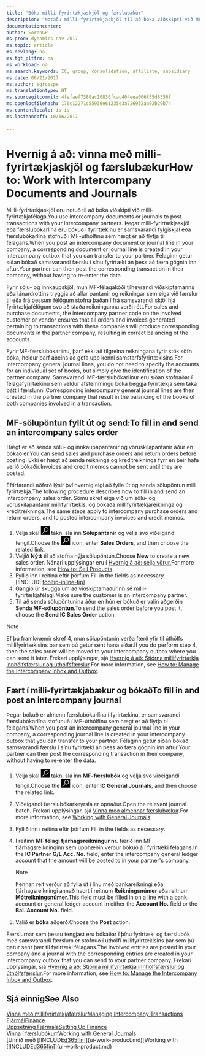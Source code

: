 ```yaml
---
title: "Bóka milli-fyrirtækjaskjöl og færslubækur"
description: "Notaðu milli-fyrirtækjaskjöl til að bóka viðskipti við MF-félaga."
documentationcenter: 
author: SorenGP
ms.prod: dynamics-nav-2017
ms.topic: article
ms.devlang: na
ms.tgt_pltfrm: na
ms.workload: na
ms.search.keywords: IC, group, consolidation, affiliate, subsidiary
ms.date: 06/21/2017
ms.author: sgroespe
ms.translationtype: HT
ms.sourcegitcommit: 4fefaef7380ac10836fcac404eea006f55d8556f
ms.openlocfilehash: 176c12271c55936e61235e3a726932aa02b29b74
ms.contentlocale: is-is
ms.lasthandoff: 10/16/2017

---
```

# <a name="how-to-work-with-intercompany-documents-and-journals"></a><span data-ttu-id="473ba-103">Hvernig á að: vinna með milli-fyrirtækjaskjöl og færslubækur</span><span class="sxs-lookup"><span data-stu-id="473ba-103">How to: Work with Intercompany Documents and Journals</span></span>
<span data-ttu-id="473ba-104">Milli-fyrirtækjaskjöl eru notuð til að bóka viðskipti við milli-fyrirtækjafélaga.</span><span class="sxs-lookup"><span data-stu-id="473ba-104">You use intercompany documents or journals to post transactions with your intercompany partners.</span></span> <span data-ttu-id="473ba-105">Þegar milli-fyrirtækjaskjöl eða færslubókarlína eru bókuð í fyrirtækinu er samsvarandi fylgiskjal eða færslubókarlína stofnuð í MF-úthólfinu sem hægt er að flytja til félagans.</span><span class="sxs-lookup"><span data-stu-id="473ba-105">When you post an intercompany document or journal line in your company, a corresponding document or journal line is created in your intercompany outbox that you can transfer to your partner.</span></span> <span data-ttu-id="473ba-106">Félaginn getur síðan bókað samsvarandi færslu í sínu fyrirtæki án þess að færa gögnin inn aftur.</span><span class="sxs-lookup"><span data-stu-id="473ba-106">Your partner can then post the corresponding transaction in their company, without having to re-enter the data.</span></span>

<span data-ttu-id="473ba-107">Fyrir sölu- og innkaupskjöl, mun MF-félagakóði tilheyrandi viðskiptamanns eða lánardrottins tryggja að allar pantanir og reikningar sem eiga við færslur til eða frá þessum félögum stofna þaðan í frá samsvarandi skjöl hjá fyrirtækjafélögum svo að staða reikninganna verði rétt.</span><span class="sxs-lookup"><span data-stu-id="473ba-107">For sales and purchase documents, the intercompany partner code on the involved customer or vendor ensures that all orders and invoices generated pertaining to transactions with these companies will produce corresponding documents in the partner company, resulting in correct balancing of the accounts.</span></span>

<span data-ttu-id="473ba-108">Fyrir MF-færslubókarlínu, þarf ekki að tilgreina reikningana fyrir stök söfn bóka, heldur þarf aðeins að gefa upp kenni samstarfsfyrirtækisins.</span><span class="sxs-lookup"><span data-stu-id="473ba-108">For intercompany general journal lines, you do not need to specify the accounts for an individual set of books, but simply give the identification of the partner company.</span></span> <span data-ttu-id="473ba-109">Samsvarandi MF-færslubókarlínur eru síðan stofnaðar í félagafyrirtækinu sem veldur afstemmingu bóka beggja fyrirtækja sem taka þátt í færslunni.</span><span class="sxs-lookup"><span data-stu-id="473ba-109">Corresponding intercompany general journal lines are then created in the partner company that result in the balancing of the books of both companies involved in a transaction.</span></span>

## <a name="to-fill-in-and-send-an-intercompany-sales-order"></a><span data-ttu-id="473ba-110">MF-sölupöntun fyllt út og send:</span><span class="sxs-lookup"><span data-stu-id="473ba-110">To fill in and send an intercompany sales order</span></span>
<span data-ttu-id="473ba-111">Hægt er að senda sölu- og innkaupapantanir og vöruskilapantanir áður en bókað er.</span><span class="sxs-lookup"><span data-stu-id="473ba-111">You can send sales and purchase orders and return orders before posting.</span></span> <span data-ttu-id="473ba-112">Ekki er hægt að senda reikninga og kreditreikninga fyrr en þeir hafa verið bókaðir.</span><span class="sxs-lookup"><span data-stu-id="473ba-112">Invoices and credit memos cannot be sent until they are posted.</span></span>

<span data-ttu-id="473ba-113">Eftirfarandi aðferð lýsir því hvernig eigi að fylla út og senda sölupöntun milli fyrirtækja.</span><span class="sxs-lookup"><span data-stu-id="473ba-113">The following procedure describes how to fill in and send an intercompany sales order.</span></span> <span data-ttu-id="473ba-114">Sömu skref eiga við um sölu- og vöruskilapantanir millifyrirtækis, og bókaða millifyrirtækjareikninga og kreditreikninga.</span><span class="sxs-lookup"><span data-stu-id="473ba-114">The same steps apply to intercompany purchase orders and return orders, and to posted intercompany invoices and credit memos.</span></span>  

1. <span data-ttu-id="473ba-115">Velja skal ![Leit að síðu eða skýrslu](media/ui-search/search_small.png "Leit að síðu eða skýrslu táknið") tákn, slá inn  **Sölupantanir** og velja svo viðeigandi tengil.</span><span class="sxs-lookup"><span data-stu-id="473ba-115">Choose the ![Search for Page or Report](media/ui-search/search_small.png "Search for Page or Report icon") icon, enter **Sales Orders**, and then choose the related link.</span></span>  
2. <span data-ttu-id="473ba-116">Veljið **Nýtt** til að stofna nýja sölupöntun.</span><span class="sxs-lookup"><span data-stu-id="473ba-116">Choose **New** to create a new sales order.</span></span> <span data-ttu-id="473ba-117">Nánari upplýsingar eru í [Hvernig á að: selja vörur.](sales-how-sell-products.md)</span><span class="sxs-lookup"><span data-stu-id="473ba-117">For more information, see [How to: Sell Products](sales-how-sell-products.md).</span></span>  
3. <span data-ttu-id="473ba-118">Fyllið inn í reitina eftir þörfum.</span><span class="sxs-lookup"><span data-stu-id="473ba-118">Fill in the fields as necessary.</span></span> [!INCLUDE[tooltip-inline-tip](includes/tooltip-inline-tip_md.md)]
4. <span data-ttu-id="473ba-119">Gangið úr skugga um að viðskiptamaðurinn sé milli-fyrirtækjafélagi.</span><span class="sxs-lookup"><span data-stu-id="473ba-119">Make sure the customer is an intercompany partner.</span></span>
5. <span data-ttu-id="473ba-120">Til að senda sölupöntunina áður en hún er bókuð er valin aðgerðin **Senda MF-sölupöntun**.</span><span class="sxs-lookup"><span data-stu-id="473ba-120">To send the sales order before you post it, choose the **Send IC Sales Order** action.</span></span>

> [!NOTE]
> <span data-ttu-id="473ba-121">Ef þú framkvæmir skref 4, mun sölupöntunin verða færð yfir til úthólfs millifyrirtækisins þar sem þú getur sent hana síðar.</span><span class="sxs-lookup"><span data-stu-id="473ba-121">If you do perform step 4, then the sales order will be moved to your intercompany outbox where you can send it later.</span></span> <span data-ttu-id="473ba-122">Frekari upplýsingar, sjá [Hvernig á að: Stjórna millifyrirtækja innhólfsfærslur og úthólfsfærslur](intercompany-how-manage-intercompany-inbox.md).</span><span class="sxs-lookup"><span data-stu-id="473ba-122">For more information, see [How to: Manage the Intercompany Inbox and Outbox](intercompany-how-manage-intercompany-inbox.md).</span></span>

## <a name="to-fill-in-and-post-an-intercompany-journal"></a><span data-ttu-id="473ba-123">Fært í milli-fyrirtækjabækur og bókað</span><span class="sxs-lookup"><span data-stu-id="473ba-123">To fill in and post an intercompany journal</span></span>
<span data-ttu-id="473ba-124">Þegar bókuð er almenn færslubókarlína í fyrirtækinu, er samsvarandi færslubókarlína stofunuð í MF-úthólfinu sem hægt er að flytja til félagans.</span><span class="sxs-lookup"><span data-stu-id="473ba-124">When you post an intercompany general journal line in your company, a corresponding journal line is created in your intercompany outbox that you can transfer to your partner.</span></span> <span data-ttu-id="473ba-125">Félaginn getur síðan bókað samsvarandi færslu í sínu fyrirtæki án þess að færa gögnin inn aftur.</span><span class="sxs-lookup"><span data-stu-id="473ba-125">Your partner can then post the corresponding transaction in their company, without having to re-enter the data.</span></span>

1. <span data-ttu-id="473ba-126">Velja skal ![Leit að síðu eða skýrslu](media/ui-search/search_small.png "Leit að síðu eða skýrslu táknið") tákn, slá inn **MF-færslubók** og velja svo viðeigandi tengil.</span><span class="sxs-lookup"><span data-stu-id="473ba-126">Choose the ![Search for Page or Report](media/ui-search/search_small.png "Search for Page or Report icon") icon, enter **IC General Journals**, and then choose the related link.</span></span>  
2. <span data-ttu-id="473ba-127">Viðeigandi færslubókarkeyrsla er opnaður.</span><span class="sxs-lookup"><span data-stu-id="473ba-127">Open the relevant journal batch.</span></span> <span data-ttu-id="473ba-128">Frekari upplýsingar, sjá [Vinna með almennar færslubækur](ui-work-general-journals.md).</span><span class="sxs-lookup"><span data-stu-id="473ba-128">For more information, see [Working with General Journals](ui-work-general-journals.md).</span></span>
3. <span data-ttu-id="473ba-129">Fyllið inn í reitina eftir þörfum.</span><span class="sxs-lookup"><span data-stu-id="473ba-129">Fill in the fields as necessary.</span></span>
4. <span data-ttu-id="473ba-130">Í reitinn **MF félagi fjárhagsreikningur nr.** færið inn MF fjárhagsreikninginn sem upphæðin verður bókuð á í fyrirtæki félagans.</span><span class="sxs-lookup"><span data-stu-id="473ba-130">In the **IC Partner G/L Acc. No.** field, enter the intercompany general ledger account that the amount will be posted to in your partner's company.</span></span>

    > [!NOTE]
    > <span data-ttu-id="473ba-131">Þennan reit verður að fylla út í línu með bankareikningi eða fjárhagsreikningi annað hvort í reitnum **Reikningsnúmer** eða reitnum **Mótreikningsnúmer**.</span><span class="sxs-lookup"><span data-stu-id="473ba-131">This field must be filled in on a line with a bank account or general ledger account in either the **Account No.** field or the **Bal. Account No.** field.</span></span>  
5. <span data-ttu-id="473ba-132">Valið er **bóka** aðgerð.</span><span class="sxs-lookup"><span data-stu-id="473ba-132">Choose the **Post** action.</span></span>

<span data-ttu-id="473ba-133">Færslurnar sem þessu tengjast eru bókaðar í þínu fyrirtæki og færslubók með samsvarandi færslum er stofnuð í úthólfi millifyrirtækisins þar sem þú getur sent þær til fyrirtæki félagans.</span><span class="sxs-lookup"><span data-stu-id="473ba-133">The involved entries are posted in your company and a journal with the corresponding entries are created in your intercompany outbox that you can send to your partner company.</span></span> <span data-ttu-id="473ba-134">Frekari upplýsingar, sjá [Hvernig á að: Stjórna millifyrirtækja innhólfsfærslur og úthólfsfærslur](intercompany-how-manage-intercompany-inbox.md).</span><span class="sxs-lookup"><span data-stu-id="473ba-134">For more information, see [How to: Manage the Intercompany Inbox and Outbox](intercompany-how-manage-intercompany-inbox.md).</span></span> 

## <a name="see-also"></a><span data-ttu-id="473ba-135">Sjá einnig</span><span class="sxs-lookup"><span data-stu-id="473ba-135">See Also</span></span>
[<span data-ttu-id="473ba-136">Vinna með millifyrirtækjafærslur</span><span class="sxs-lookup"><span data-stu-id="473ba-136">Managing Intercompany Transactions</span></span>](intercompany-manage.md)  
[<span data-ttu-id="473ba-137">Fjármál</span><span class="sxs-lookup"><span data-stu-id="473ba-137">Finance</span></span>](finance.md)  
[<span data-ttu-id="473ba-138">Uppsetning Fjármála</span><span class="sxs-lookup"><span data-stu-id="473ba-138">Setting Up Finance</span></span>](finance-setup-finance.md)  
[<span data-ttu-id="473ba-139">Vinna í færslubókum</span><span class="sxs-lookup"><span data-stu-id="473ba-139">Working with General Journals</span></span>](ui-work-general-journals.md)  
<span data-ttu-id="473ba-140">[Unnið með [!INCLUDE[d365fin](includes/d365fin_md.md)]](ui-work-product.md)</span><span class="sxs-lookup"><span data-stu-id="473ba-140">[Working with [!INCLUDE[d365fin](includes/d365fin_md.md)]](ui-work-product.md)</span></span>

